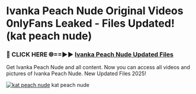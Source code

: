 # Ivanka Peach Nude Original Videos 0nlyFans Leaked - Files Updated! (kat peach nude)

<h3>🔴 CLICK HERE 🌐==►► <a href="https://tinyurl.com/2p9ay9w9" rel="nofollow">Ivanka Peach Nude Updated Files</a></h3>

Get Ivanka Peach Nude and all content. Now you can access all videos and pictures of Ivanka Peach Nude. New Updated Files 2025!

[![kat peach nude](https://i.imgur.com/KQgVmj3.gif)](https://tinyurl.com/2p9ay9w9)
kat peach nude